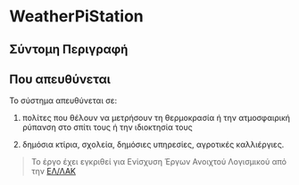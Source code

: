 # WeatherPiStation
## Σύντομη Περιγραφή



## Που απευθύνεται

Το σύστημα απευθύνεται σε:

 1. πολίτες που θέλουν να μετρήσουν τη θερμοκρασία ή την ατμοσφαιρική ρύπανση στο σπίτι τους ή την ιδιοκτησία τους

 2. δημόσια κτίρια, σχολεία, δημόσιες υπηρεσίες, αγροτικές καλλιέργιες.

> Το έργο έχει εγκριθεί για Ενίσχυση Έργων Ανοιχτού Λογισμικού από την [ΕΛ/ΛΑΚ](https://ellak.gr/)
